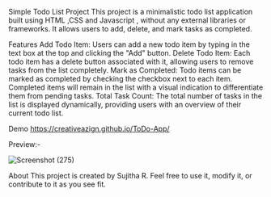 Simple Todo List Project
This project is a minimalistic todo list application built using HTML ,CSS and Javascript , without any external libraries or frameworks. It allows users to add, delete, and mark tasks as completed.

Features
Add Todo Item: Users can add a new todo item by typing in the text box at the top and clicking the "Add" button.
Delete Todo Item: Each todo item has a delete button associated with it, allowing users to remove tasks from the list completely.
Mark as Completed: Todo items can be marked as completed by checking the checkbox next to each item. Completed items will remain in the list with a visual indication to differentiate them from pending tasks.
Total Task Count: The total number of tasks in the list is displayed dynamically, providing users with an overview of their current todo list.


Demo
https://creativeazign.github.io/ToDo-App/

Preview:-

![Screenshot (275)](https://github.com/CreativeAzign/ToDo-App/assets/164135691/45ed127f-a5a7-4c47-a67f-81fdb9eb4a15)

About
This project is created by Sujitha R. Feel free to use it, modify it, or contribute to it as you see fit.


